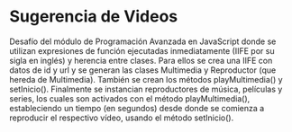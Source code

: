 # Sugerencia de Videos
Desafío del módulo de Programación Avanzada en JavaScript donde se utilizan expresiones de función ejecutadas inmediatamente (IIFE por su sigla en inglés) y herencia entre clases. Para ellos se crea una IIFE con datos de id y url y se generan las clases Multimedia y Reproductor (que hereda de Multimedia). También se crean los métodos playMultimedia() y setInicio(). Finalmente se instancian reproductores de música, películas y series, los cuales son activados con el método playMultimedia(), estableciendo un tiempo (en segundos) desde donde se comienza a reproducir el respectivo vídeo, usando el método setInicio(). 
